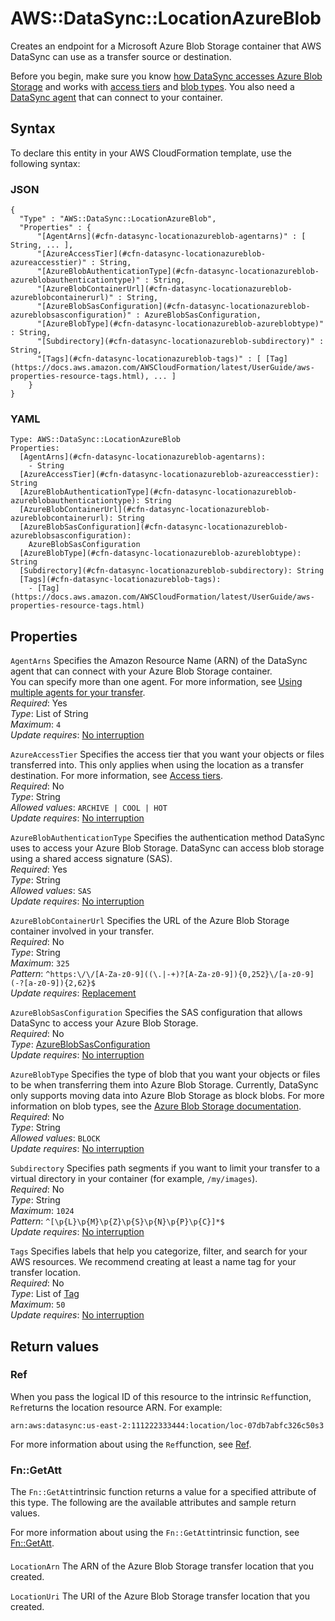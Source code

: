 # AWS::DataSync::LocationAzureBlob<a name="aws-resource-datasync-locationazureblob"></a>

Creates an endpoint for a Microsoft Azure Blob Storage container that AWS DataSync can use as a transfer source or destination\.

Before you begin, make sure you know [how DataSync accesses Azure Blob Storage](https://docs.aws.amazon.com/datasync/latest/userguide/creating-azure-blob-location.html#azure-blob-access) and works with [access tiers](https://docs.aws.amazon.com/datasync/latest/userguide/creating-azure-blob-location.html#azure-blob-access-tiers) and [blob types](https://docs.aws.amazon.com/datasync/latest/userguide/creating-azure-blob-location.html#blob-types)\. You also need a [DataSync agent](https://docs.aws.amazon.com/datasync/latest/userguide/creating-azure-blob-location.html#azure-blob-creating-agent) that can connect to your container\.

## Syntax<a name="aws-resource-datasync-locationazureblob-syntax"></a>

To declare this entity in your AWS CloudFormation template, use the following syntax:

### JSON<a name="aws-resource-datasync-locationazureblob-syntax.json"></a>

```
{
  "Type" : "AWS::DataSync::LocationAzureBlob",
  "Properties" : {
      "[AgentArns](#cfn-datasync-locationazureblob-agentarns)" : [ String, ... ],
      "[AzureAccessTier](#cfn-datasync-locationazureblob-azureaccesstier)" : String,
      "[AzureBlobAuthenticationType](#cfn-datasync-locationazureblob-azureblobauthenticationtype)" : String,
      "[AzureBlobContainerUrl](#cfn-datasync-locationazureblob-azureblobcontainerurl)" : String,
      "[AzureBlobSasConfiguration](#cfn-datasync-locationazureblob-azureblobsasconfiguration)" : AzureBlobSasConfiguration,
      "[AzureBlobType](#cfn-datasync-locationazureblob-azureblobtype)" : String,
      "[Subdirectory](#cfn-datasync-locationazureblob-subdirectory)" : String,
      "[Tags](#cfn-datasync-locationazureblob-tags)" : [ [Tag](https://docs.aws.amazon.com/AWSCloudFormation/latest/UserGuide/aws-properties-resource-tags.html), ... ]
    }
}
```

### YAML<a name="aws-resource-datasync-locationazureblob-syntax.yaml"></a>

```
Type: AWS::DataSync::LocationAzureBlob
Properties: 
  [AgentArns](#cfn-datasync-locationazureblob-agentarns): 
    - String
  [AzureAccessTier](#cfn-datasync-locationazureblob-azureaccesstier): String
  [AzureBlobAuthenticationType](#cfn-datasync-locationazureblob-azureblobauthenticationtype): String
  [AzureBlobContainerUrl](#cfn-datasync-locationazureblob-azureblobcontainerurl): String
  [AzureBlobSasConfiguration](#cfn-datasync-locationazureblob-azureblobsasconfiguration): 
    AzureBlobSasConfiguration
  [AzureBlobType](#cfn-datasync-locationazureblob-azureblobtype): String
  [Subdirectory](#cfn-datasync-locationazureblob-subdirectory): String
  [Tags](#cfn-datasync-locationazureblob-tags): 
    - [Tag](https://docs.aws.amazon.com/AWSCloudFormation/latest/UserGuide/aws-properties-resource-tags.html)
```

## Properties<a name="aws-resource-datasync-locationazureblob-properties"></a>

`AgentArns`  <a name="cfn-datasync-locationazureblob-agentarns"></a>
Specifies the Amazon Resource Name \(ARN\) of the DataSync agent that can connect with your Azure Blob Storage container\.  
You can specify more than one agent\. For more information, see [Using multiple agents for your transfer](https://docs.aws.amazon.com/datasync/latest/userguide/multiple-agents.html)\.  
*Required*: Yes  
*Type*: List of String  
*Maximum*: `4`  
*Update requires*: [No interruption](https://docs.aws.amazon.com/AWSCloudFormation/latest/UserGuide/using-cfn-updating-stacks-update-behaviors.html#update-no-interrupt)

`AzureAccessTier`  <a name="cfn-datasync-locationazureblob-azureaccesstier"></a>
Specifies the access tier that you want your objects or files transferred into\. This only applies when using the location as a transfer destination\. For more information, see [Access tiers](https://docs.aws.amazon.com/datasync/latest/userguide/creating-azure-blob-location.html#azure-blob-access-tiers)\.  
*Required*: No  
*Type*: String  
*Allowed values*: `ARCHIVE | COOL | HOT`  
*Update requires*: [No interruption](https://docs.aws.amazon.com/AWSCloudFormation/latest/UserGuide/using-cfn-updating-stacks-update-behaviors.html#update-no-interrupt)

`AzureBlobAuthenticationType`  <a name="cfn-datasync-locationazureblob-azureblobauthenticationtype"></a>
Specifies the authentication method DataSync uses to access your Azure Blob Storage\. DataSync can access blob storage using a shared access signature \(SAS\)\.  
*Required*: Yes  
*Type*: String  
*Allowed values*: `SAS`  
*Update requires*: [No interruption](https://docs.aws.amazon.com/AWSCloudFormation/latest/UserGuide/using-cfn-updating-stacks-update-behaviors.html#update-no-interrupt)

`AzureBlobContainerUrl`  <a name="cfn-datasync-locationazureblob-azureblobcontainerurl"></a>
Specifies the URL of the Azure Blob Storage container involved in your transfer\.  
*Required*: No  
*Type*: String  
*Maximum*: `325`  
*Pattern*: `^https:\/\/[A-Za-z0-9]((\.|-+)?[A-Za-z0-9]){0,252}\/[a-z0-9](-?[a-z0-9]){2,62}$`  
*Update requires*: [Replacement](https://docs.aws.amazon.com/AWSCloudFormation/latest/UserGuide/using-cfn-updating-stacks-update-behaviors.html#update-replacement)

`AzureBlobSasConfiguration`  <a name="cfn-datasync-locationazureblob-azureblobsasconfiguration"></a>
Specifies the SAS configuration that allows DataSync to access your Azure Blob Storage\.  
*Required*: No  
*Type*: [AzureBlobSasConfiguration](aws-properties-datasync-locationazureblob-azureblobsasconfiguration.md)  
*Update requires*: [No interruption](https://docs.aws.amazon.com/AWSCloudFormation/latest/UserGuide/using-cfn-updating-stacks-update-behaviors.html#update-no-interrupt)

`AzureBlobType`  <a name="cfn-datasync-locationazureblob-azureblobtype"></a>
Specifies the type of blob that you want your objects or files to be when transferring them into Azure Blob Storage\. Currently, DataSync only supports moving data into Azure Blob Storage as block blobs\. For more information on blob types, see the [Azure Blob Storage documentation](https://learn.microsoft.com/en-us/rest/api/storageservices/understanding-block-blobs--append-blobs--and-page-blobs)\.  
*Required*: No  
*Type*: String  
*Allowed values*: `BLOCK`  
*Update requires*: [No interruption](https://docs.aws.amazon.com/AWSCloudFormation/latest/UserGuide/using-cfn-updating-stacks-update-behaviors.html#update-no-interrupt)

`Subdirectory`  <a name="cfn-datasync-locationazureblob-subdirectory"></a>
Specifies path segments if you want to limit your transfer to a virtual directory in your container \(for example, `/my/images`\)\.  
*Required*: No  
*Type*: String  
*Maximum*: `1024`  
*Pattern*: `^[\p{L}\p{M}\p{Z}\p{S}\p{N}\p{P}\p{C}]*$`  
*Update requires*: [No interruption](https://docs.aws.amazon.com/AWSCloudFormation/latest/UserGuide/using-cfn-updating-stacks-update-behaviors.html#update-no-interrupt)

`Tags`  <a name="cfn-datasync-locationazureblob-tags"></a>
Specifies labels that help you categorize, filter, and search for your AWS resources\. We recommend creating at least a name tag for your transfer location\.  
*Required*: No  
*Type*: List of [Tag](https://docs.aws.amazon.com/AWSCloudFormation/latest/UserGuide/aws-properties-resource-tags.html)  
*Maximum*: `50`  
*Update requires*: [No interruption](https://docs.aws.amazon.com/AWSCloudFormation/latest/UserGuide/using-cfn-updating-stacks-update-behaviors.html#update-no-interrupt)

## Return values<a name="aws-resource-datasync-locationazureblob-return-values"></a>

### Ref<a name="aws-resource-datasync-locationazureblob-return-values-ref"></a>

When you pass the logical ID of this resource to the intrinsic `Ref`function, `Ref`returns the location resource ARN\. For example:

 `arn:aws:datasync:us-east-2:111222333444:location/loc-07db7abfc326c50s3` 

For more information about using the `Ref`function, see [Ref](https://docs.aws.amazon.com/AWSCloudFormation/latest/UserGuide/intrinsic-function-reference-ref.html)\.

### Fn::GetAtt<a name="aws-resource-datasync-locationazureblob-return-values-fn--getatt"></a>

The `Fn::GetAtt`intrinsic function returns a value for a specified attribute of this type\. The following are the available attributes and sample return values\.

For more information about using the `Fn::GetAtt`intrinsic function, see [Fn::GetAtt](https://docs.aws.amazon.com/AWSCloudFormation/latest/UserGuide/intrinsic-function-reference-getatt.html)\.

#### <a name="aws-resource-datasync-locationazureblob-return-values-fn--getatt-fn--getatt"></a>

`LocationArn`  <a name="LocationArn-fn::getatt"></a>
The ARN of the Azure Blob Storage transfer location that you created\.

`LocationUri`  <a name="LocationUri-fn::getatt"></a>
The URI of the Azure Blob Storage transfer location that you created\.